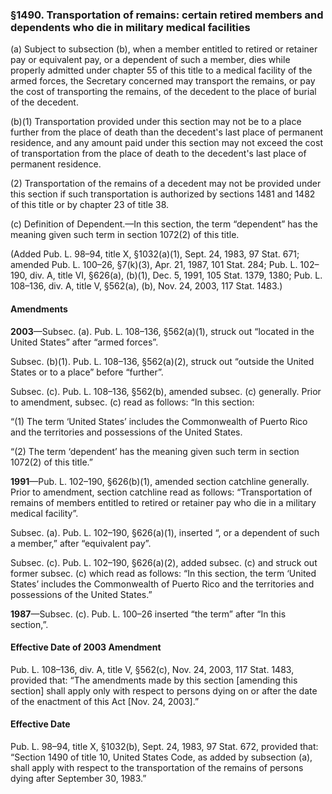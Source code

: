 ### §1490. Transportation of remains: certain retired members and dependents who die in military medical facilities ###

(a) Subject to subsection (b), when a member entitled to retired or retainer pay or equivalent pay, or a dependent of such a member, dies while properly admitted under chapter 55 of this title to a medical facility of the armed forces, the Secretary concerned may transport the remains, or pay the cost of transporting the remains, of the decedent to the place of burial of the decedent.

(b)(1) Transportation provided under this section may not be to a place further from the place of death than the decedent's last place of permanent residence, and any amount paid under this section may not exceed the cost of transportation from the place of death to the decedent's last place of permanent residence.

(2) Transportation of the remains of a decedent may not be provided under this section if such transportation is authorized by sections 1481 and 1482 of this title or by chapter 23 of title 38.

(c) Definition of Dependent.—In this section, the term “dependent” has the meaning given such term in section 1072(2) of this title.

(Added Pub. L. 98–94, title X, §1032(a)(1), Sept. 24, 1983, 97 Stat. 671; amended Pub. L. 100–26, §7(k)(3), Apr. 21, 1987, 101 Stat. 284; Pub. L. 102–190, div. A, title VI, §626(a), (b)(1), Dec. 5, 1991, 105 Stat. 1379, 1380; Pub. L. 108–136, div. A, title V, §562(a), (b), Nov. 24, 2003, 117 Stat. 1483.)

#### Amendments ####

**2003**—Subsec. (a). Pub. L. 108–136, §562(a)(1), struck out “located in the United States” after “armed forces”.

Subsec. (b)(1). Pub. L. 108–136, §562(a)(2), struck out “outside the United States or to a place” before “further”.

Subsec. (c). Pub. L. 108–136, §562(b), amended subsec. (c) generally. Prior to amendment, subsec. (c) read as follows: “In this section:

“(1) The term ‘United States’ includes the Commonwealth of Puerto Rico and the territories and possessions of the United States.

“(2) The term ‘dependent’ has the meaning given such term in section 1072(2) of this title.”

**1991**—Pub. L. 102–190, §626(b)(1), amended section catchline generally. Prior to amendment, section catchline read as follows: “Transportation of remains of members entitled to retired or retainer pay who die in a military medical facility”.

Subsec. (a). Pub. L. 102–190, §626(a)(1), inserted “, or a dependent of such a member,” after “equivalent pay”.

Subsec. (c). Pub. L. 102–190, §626(a)(2), added subsec. (c) and struck out former subsec. (c) which read as follows: “In this section, the term ‘United States’ includes the Commonwealth of Puerto Rico and the territories and possessions of the United States.”

**1987**—Subsec. (c). Pub. L. 100–26 inserted “the term” after “In this section,”.

#### Effective Date of 2003 Amendment ####

Pub. L. 108–136, div. A, title V, §562(c), Nov. 24, 2003, 117 Stat. 1483, provided that: “The amendments made by this section [amending this section] shall apply only with respect to persons dying on or after the date of the enactment of this Act [Nov. 24, 2003].”

#### Effective Date ####

Pub. L. 98–94, title X, §1032(b), Sept. 24, 1983, 97 Stat. 672, provided that: “Section 1490 of title 10, United States Code, as added by subsection (a), shall apply with respect to the transportation of the remains of persons dying after September 30, 1983.”